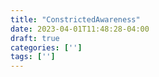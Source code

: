 ```yaml
---
title: "ConstrictedAwareness"
date: 2023-04-01T11:48:28-04:00
draft: true
categories: ['']
tags: ['']
---
```


